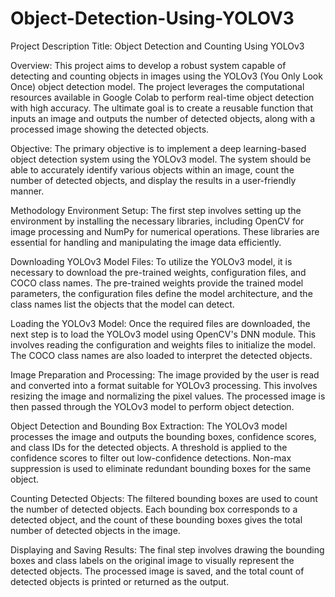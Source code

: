 # Object-Detection-Using-YOLOV3

Project Description
Title: Object Detection and Counting Using YOLOv3

Overview:
This project aims to develop a robust system capable of detecting and counting objects in images using the YOLOv3 (You Only Look Once) object detection model. The project leverages the computational resources available in Google Colab to perform real-time object detection with high accuracy. The ultimate goal is to create a reusable function that inputs an image and outputs the number of detected objects, along with a processed image showing the detected objects.

Objective:
The primary objective is to implement a deep learning-based object detection system using the YOLOv3 model. The system should be able to accurately identify various objects within an image, count the number of detected objects, and display the results in a user-friendly manner.

Methodology
Environment Setup:
The first step involves setting up the environment by installing the necessary libraries, including OpenCV for image processing and NumPy for numerical operations. These libraries are essential for handling and manipulating the image data efficiently.

Downloading YOLOv3 Model Files:
To utilize the YOLOv3 model, it is necessary to download the pre-trained weights, configuration files, and COCO class names. The pre-trained weights provide the trained model parameters, the configuration files define the model architecture, and the class names list the objects that the model can detect.

Loading the YOLOv3 Model:
Once the required files are downloaded, the next step is to load the YOLOv3 model using OpenCV's DNN module. This involves reading the configuration and weights files to initialize the model. The COCO class names are also loaded to interpret the detected objects.

Image Preparation and Processing:
The image provided by the user is read and converted into a format suitable for YOLOv3 processing. This involves resizing the image and normalizing the pixel values. The processed image is then passed through the YOLOv3 model to perform object detection.

Object Detection and Bounding Box Extraction:
The YOLOv3 model processes the image and outputs the bounding boxes, confidence scores, and class IDs for the detected objects. A threshold is applied to the confidence scores to filter out low-confidence detections. Non-max suppression is used to eliminate redundant bounding boxes for the same object.

Counting Detected Objects:
The filtered bounding boxes are used to count the number of detected objects. Each bounding box corresponds to a detected object, and the count of these bounding boxes gives the total number of detected objects in the image.

Displaying and Saving Results:
The final step involves drawing the bounding boxes and class labels on the original image to visually represent the detected objects. The processed image is saved, and the total count of detected objects is printed or returned as the output.
